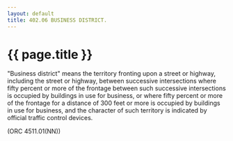 ```yaml
---
layout: default 
title: 402.06 BUSINESS DISTRICT.
---
```


{{ page.title }}
================

"Business district" means the territory fronting upon a street or
highway, including the street or highway, between successive
intersections where fifty percent or more of the frontage between such
successive intersections is occupied by buildings in use for business,
or where fifty percent or more of the frontage for a distance of 300
feet or more is occupied by buildings in use for business, and the
character of such territory is indicated by official traffic control
devices.

(ORC 4511.01(NN))
